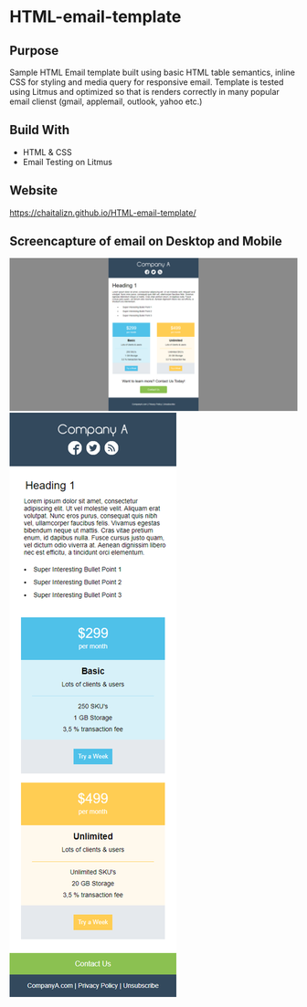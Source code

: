 # HTML-email-template

## Purpose
Sample HTML Email template built using basic HTML table semantics, inline CSS for styling and media query for responsive email. Template is tested using Litmus and optimized so that is renders correctly in many popular email clienst (gmail, applemail, outlook, yahoo etc.)

## Build With
* HTML & CSS
* Email Testing on Litmus

## Website
https://chaitalizn.github.io/HTML-email-template/

## Screencapture of email on Desktop and Mobile 
![desktop](img/Desktop_design.png)
![mobile](img/Mobile_design.png)
